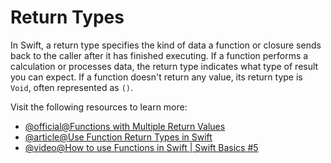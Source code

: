 # Return Types

In Swift, a return type specifies the kind of data a function or closure sends back to the caller after it has finished executing. If a function performs a calculation or processes data, the return type indicates what type of result you can expect. If a function doesn't return any value, its return type is `Void`, often represented as `()`.

Visit the following resources to learn more:

- [@official@Functions with Multiple Return Values](https://docs.swift.org/swift-book/documentation/the-swift-programming-language/functions/#Defining-and-Calling-Functions)
- [@article@Use Function Return Types in Swift](https://www.kodeco.com/books/swift-cookbook/v1.0/chapters/2-use-function-return-types-in-swift)
- [@video@How to use Functions in Swift | Swift Basics #5](http://youtube.com/watch?v=kr3SSplrJlw)